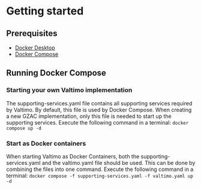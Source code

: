 # Getting started
## Prerequisites
- [Docker Desktop](https://docs.docker.com/desktop/install/)
- [Docker Compose](https://docs.docker.com/compose/install/)

## Running Docker Compose

### Starting your own Valtimo implementation
The supporting-services.yaml file contains all supporting services required by Valtimo. By default, this file is used by Docker Compose.
When creating a new GZAC implementation, only this file is needed to start up the supporting services. 
Execute the following command in a terminal:
```docker compose up -d```

### Start as Docker containers
When starting Valtimo as Docker Containers, both the supporting-services.yaml and the valtimo.yaml file should be used. This can be done by combining the files into one command. Execute the following command in a terminal:
```docker compose -f supporting-services.yaml -f valtimo.yaml up -d```

